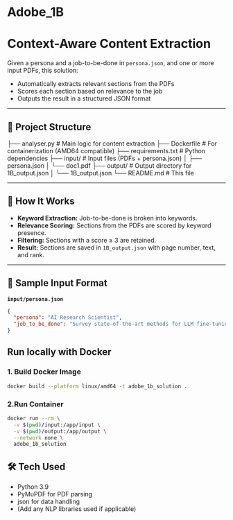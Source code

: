 # Adobe_1B
# Context-Aware Content Extraction

Given a persona and a job-to-be-done in `persona.json`, and one or more input PDFs, this solution:
- Automatically extracts relevant sections from the PDFs
- Scores each section based on relevance to the job
- Outputs the result in a structured JSON format

---

## 📁 Project Structure

├── analyser.py # Main logic for content extraction
├── Dockerfile # For containerization (AMD64 compatible)
├── requirements.txt # Python dependencies
├── input/ # Input files (PDFs + persona.json)
│ ├── persona.json
│ └── doc1.pdf
├── output/ # Output directory for 1B_output.json
│ └── 1B_output.json
└── README.md # This file

---

## 🧠 How It Works

- **Keyword Extraction:** Job-to-be-done is broken into keywords.
- **Relevance Scoring:** Sections from the PDFs are scored by keyword presence.
- **Filtering:** Sections with a score ≥ 3 are retained.
- **Result:** Sections are saved in `1B_output.json` with page number, text, and rank.

---

## 🧪 Sample Input Format

**`input/persona.json`**
```json
{
  "persona": "AI Research Scientist",
  "job_to_be_done": "Survey state-of-the-art methods for LLM fine-tuning"
}
```

## Run locally with Docker
### 1. Build Docker Image
```bash
docker build --platform linux/amd64 -t adobe_1b_solution .
```
### 2.Run Container
```bash
docker run --rm \
  -v $(pwd)/input:/app/input \
  -v $(pwd)/output:/app/output \
  --network none \
  adobe_1b_solution
```

## 🛠️ Tech Used

- Python 3.9
- PyMuPDF for PDF parsing
- json for data handling
- (Add any NLP libraries used if applicable)
